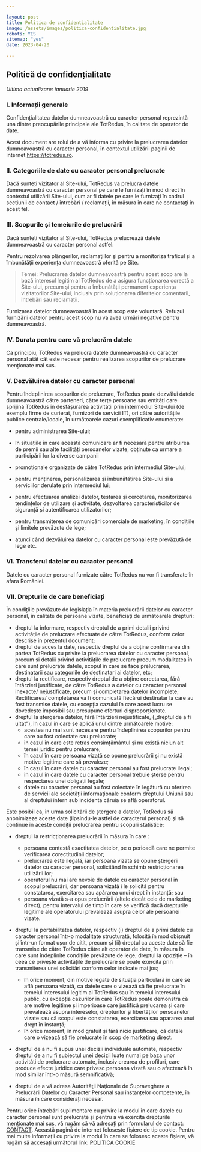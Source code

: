 ```yaml
---

layout: post
title: Politica de confidentialitate
image: /assets/images/politica-confidentialitate.jpg
robots: YES
sitemap: "yes"
date: 2023-04-20

---
```


## Politică de confidențialitate

*Ultima actualizare: ianuarie 2019*

### I. Informații generale

Confidențialitatea datelor dumneavoastră cu caracter personal reprezintă una dintre preocupările principale ale TotRedus, în calitate de operator de date.

Acest document are rolul de a vă informa cu privire la prelucrarea datelor dumneavoastră cu caracter personal, în contextul utilizării paginii de internet https://totredus.ro.

### II. Categoriile de date cu caracter personal prelucrate

Dacă sunteți vizitator al Site-ului, TotRedus va prelucra datele dumneavoastră cu caracter personal pe care le furnizați în mod direct în contextul utilizării Site-ului, cum ar fi datele pe care le furnizați în cadrul secțiunii de contact / întrebări / reclamații, în măsura în care ne contactați în acest fel.

### III. Scopurile și temeiurile de prelucrării

Dacă sunteți vizitator al Site-ului, TotRedus prelucrează datele dumneavoastră cu caracter personal astfel:

Pentru rezolvarea plângerilor, reclamaţiilor şi pentru a monitoriza traficul și a îmbunătăţii experiența dumneavoastră oferită pe Site.

> Temei: Prelucrarea datelor dumneavoastră pentru acest scop are la bază interesul legitim al TotRedus de a asigura funcționarea corectă a Site-ului, precum și pentru a îmbunătății permanent experiența vizitatorilor Site-ului, inclusiv prin soluționarea diferitelor comentarii, întrebări sau reclamații.

Furnizarea datelor dumneavoastră în acest scop este voluntară. Refuzul furnizării datelor pentru acest scop nu va avea urmări negative pentru dumneavoastră.

### IV. Durata pentru care vă prelucrăm datele

Ca principiu, TotRedus va prelucra datele dumneavoastră cu caracter personal atât cât este necesar pentru realizarea scopurilor de prelucrare menționate mai sus.

### V. Dezvăluirea datelor cu caracter personal

Pentru îndeplinirea scopurilor de prelucrare, TotRedus poate dezvălui datele dumneavoastră către parteneri, către terțe persoane sau entități care sprijină TotRedus în desfășurarea activității prin intermediul Site-ului (de exemplu firme de curierat, furnizori de servicii IT), ori către autoritățile publice centrale/locale, în următoarele cazuri exemplificativ enumerate:

* pentru administrarea Site-ului;

* în situațiile în care această comunicare ar fi necesară pentru atribuirea de premii sau alte facilități persoanelor vizate, obținute ca urmare a participării lor la diverse campanii 

* promoționale organizate de către TotRedus prin intermediul Site-ului;

* pentru menținerea, personalizarea și îmbunătățirea Site-ului și a serviciilor derulate prin intermediul lui;

* pentru efectuarea analizei datelor, testarea și cercetarea, monitorizarea tendințelor de utilizare și activitate, dezvoltarea caracteristicilor de siguranță și autentificarea utilizatorilor;

* pentru transmiterea de comunicări comerciale de marketing, în condițiile și limitele prevăzute de lege;

* atunci când dezvăluirea datelor cu caracter personal este prevăzută de lege etc.

### VI. Transferul datelor cu caracter personal

Datele cu caracter personal furnizate către TotRedus nu vor fi transferate în afara României.

### VII. Drepturile de care beneficiați

În condițiile prevăzute de legislația în materia prelucrării datelor cu caracter personal, în calitate de persoane vizate, beneficiați de următoarele drepturi:

* dreptul la informare, respectiv dreptul de a primi detalii privind activitățile de prelucrare efectuate de către TotRedus, conform celor descrise în prezentul document;
* dreptul de acces la date, respectiv dreptul de a obține confirmarea din partea TotRedus cu privire la prelucrarea datelor cu caracter personal, precum și detalii privind activitățile de prelucrare precum modalitatea în care sunt prelucrate datele, scopul în care se face prelucrarea, destinatarii sau categoriile de destinatari ai datelor, etc;
* dreptul la rectificare, respectiv dreptul de a obține corectarea, fără întârzieri justificate, de către TotRedus a datelor cu caracter personal inexacte/ nejustificate, precum și completarea datelor incomplete; Rectificarea/ completarea va fi comunicată fiecărui destinatar la care au fost transmise datele, cu excepția cazului în care acest lucru se dovedește imposibil sau presupune eforturi disproporționate.
* dreptul la ștergerea datelor, fără întârzieri nejustificate, („dreptul de a fi uitat”), în cazul in care se aplică unul dintre următoarele motive:
	- acestea nu mai sunt necesare pentru îndeplinirea scopurilor pentru care au fost colectate sau prelucrate;
	- în cazul în care este retras consimțământul și nu există niciun alt temei juridic pentru prelucrare;
	- în cazul în care persoana vizată se opune prelucrării și nu există motive legitime care să prevaleze;
	- în cazul în care datele cu caracter personal au fost prelucrate ilegal;
	- în cazul în care datele cu caracter personal trebuie șterse pentru respectarea unei obligații legale;
	- datele cu caracter personal au fost colectate în legătură cu oferirea de servicii ale societății informaționale conform dreptului Uniunii sau al dreptului intern sub incidenta căruia se află operatorul.
	
Este posibil ca, în urma solicitării de ștergere a datelor, TotRedus să anonimizeze aceste date (lipsindu-le astfel de caracterul personal) și să continue în aceste condiții prelucrarea pentru scopuri statistice;

* dreptul la restricționarea prelucrării în măsura în care :
	- persoana contestă exactitatea datelor, pe o perioadă care ne permite verificarea corectitudinii datelor;
	- prelucrarea este ilegală, iar persoana vizată se opune ștergerii datelor cu caracter personal, solicitând în schimb restricționarea utilizării lor;
	- operatorul nu mai are nevoie de datele cu caracter personal în scopul prelucrării, dar persoana vizată i le solicită pentru constatarea, exercitarea sau apărarea unui drept în instanță; sau
	- persoana vizată s-a opus prelucrării (altele decât cele de marketing direct), pentru intervalul de timp în care se verifică dacă drepturile legitime ale operatorului prevalează asupra celor ale persoanei vizate.

* dreptul la portabilitatea datelor, respectiv (i) dreptul de a primi datele cu caracter personal într-o modalitate structurată, folosită în mod obișnuit și într-un format ușor de citit, precum și (ii) dreptul ca aceste date să fie transmise de către TotRedus către alt operator de date, în măsura în care sunt îndeplinite condițiile prevăzute de lege;
dreptul la opoziție – în ceea ce privește activitățile de prelucrare se poate exercita prin transmiterea unei solicitări conform celor indicate mai jos;
	- în orice moment, din motive legate de situația particulară în care se află persoana vizată, ca datele care o vizează să fie prelucrate în temeiul interesului legitim al TotRedus sau în temeiul interesului public, cu excepția cazurilor în care TotRedus poate demonstra că are motive legitime și imperioase care justifică prelucarea și care prevalează asupra intereselor, drepturilor și libertăților persoanelor vizate sau că scopul este constatarea, exercitarea sau apararea unui drept în instanță;
	- în orice moment, în mod gratuit și fără nicio justificare, că datele care o vizează să fie prelucrate în scop de marketing direct.

* dreptul de a nu fi supus unei decizii individuale automate, respectiv dreptul de a nu fi subiectul unei decizii luate numai pe baza unor activități de prelucrare automate, inclusiv crearea de profiluri, care produce efecte juridice care privesc persoana vizată sau o afectează în mod similar într-o măsură semnificativă;
* dreptul de a vă adresa Autorităţii Naţionale de Supraveghere a Prelucrării Datelor cu Caracter Personal sau instanțelor competente, în măsura în care considerați necesar.

Pentru orice întrebări suplimentare cu privire la modul în care datele cu caracter personal sunt prelucrate și pentru a vă exercita drepturile menționate mai sus, vă rugăm să vă adresați prin formularul de contact: [CONTACT](https://totredus.ro/contact).
Această pagină de internet folosește fișiere de tip cookie. Pentru mai multe informații cu privire la modul în care se folosesc aceste fișiere, vă rugăm să accesați următorul link: [POLITICA COOKIE](https://totredus.ro/politica-cookie)